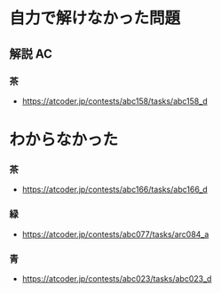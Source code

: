 # 自力で解けなかった問題

## 解説 AC

### 茶

- https://atcoder.jp/contests/abc158/tasks/abc158_d

# わからなかった

### 茶

- https://atcoder.jp/contests/abc166/tasks/abc166_d

### 緑

- https://atcoder.jp/contests/abc077/tasks/arc084_a

### 青

- https://atcoder.jp/contests/abc023/tasks/abc023_d
